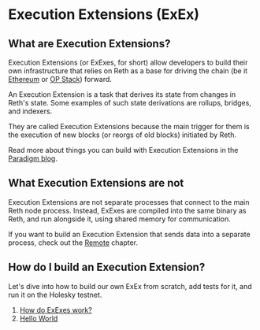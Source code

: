 # Execution Extensions (ExEx)

## What are Execution Extensions?

Execution Extensions (or ExExes, for short) allow developers to build their own infrastructure that relies on Reth
as a base for driving the chain (be it [Ethereum](../../run/mainnet.md) or [OP Stack](../../run/optimism.md)) forward.

An Execution Extension is a task that derives its state from changes in Reth's state.
Some examples of such state derivations are rollups, bridges, and indexers.

They are called Execution Extensions because the main trigger for them is the execution of new blocks (or reorgs of old blocks)
initiated by Reth.

Read more about things you can build with Execution Extensions in the [Paradigm blog](https://www.paradigm.xyz/2024/05/reth-exex).

## What Execution Extensions are not

Execution Extensions are not separate processes that connect to the main Reth node process.
Instead, ExExes are compiled into the same binary as Reth, and run alongside it, using shared memory for communication.

If you want to build an Execution Extension that sends data into a separate process, check out the [Remote](./remote.md) chapter.

## How do I build an Execution Extension?

Let's dive into how to build our own ExEx from scratch, add tests for it,
and run it on the Holesky testnet.

1. [How do ExExes work?](./how-it-works.md)
1. [Hello World](./hello-world.md)
